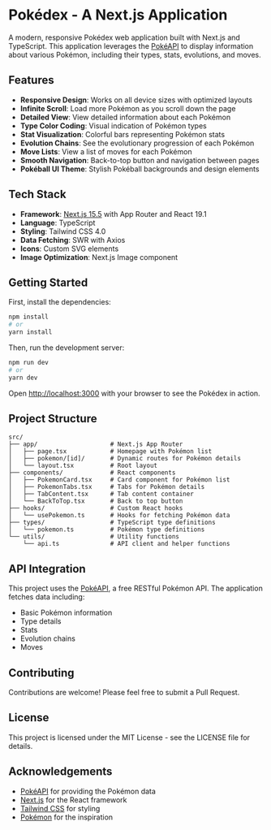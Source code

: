 # Pokédex - A Next.js Application

A modern, responsive Pokédex web application built with Next.js and TypeScript. This application leverages the [PokéAPI](https://pokeapi.co/) to display information about various Pokémon, including their types, stats, evolutions, and moves.


## Features

- **Responsive Design**: Works on all device sizes with optimized layouts
- **Infinite Scroll**: Load more Pokémon as you scroll down the page
- **Detailed View**: View detailed information about each Pokémon
- **Type Color Coding**: Visual indication of Pokémon types
- **Stat Visualization**: Colorful bars representing Pokémon stats
- **Evolution Chains**: See the evolutionary progression of each Pokémon
- **Move Lists**: View a list of moves for each Pokémon
- **Smooth Navigation**: Back-to-top button and navigation between pages
- **Pokéball UI Theme**: Stylish Pokéball backgrounds and design elements

## Tech Stack

- **Framework**: [Next.js 15.5](https://nextjs.org/) with App Router and React 19.1
- **Language**: TypeScript
- **Styling**: Tailwind CSS 4.0
- **Data Fetching**: SWR with Axios
- **Icons**: Custom SVG elements
- **Image Optimization**: Next.js Image component

## Getting Started

First, install the dependencies:

```bash
npm install
# or
yarn install
```

Then, run the development server:

```bash
npm run dev
# or
yarn dev
```

Open [http://localhost:3000](http://localhost:3000) with your browser to see the Pokédex in action.

## Project Structure

```
src/
├── app/                    # Next.js App Router
│   ├── page.tsx            # Homepage with Pokémon list
│   ├── pokemon/[id]/       # Dynamic routes for Pokémon details
│   └── layout.tsx          # Root layout
├── components/             # React components
│   ├── PokemonCard.tsx     # Card component for Pokémon list
│   ├── PokemonTabs.tsx     # Tabs for Pokémon details
│   ├── TabContent.tsx      # Tab content container
│   └── BackToTop.tsx       # Back to top button
├── hooks/                  # Custom React hooks
│   └── usePokemon.ts       # Hooks for fetching Pokémon data
├── types/                  # TypeScript type definitions
│   └── pokemon.ts          # Pokémon type definitions
└── utils/                  # Utility functions
    └── api.ts              # API client and helper functions
```

## API Integration

This project uses the [PokéAPI](https://pokeapi.co/), a free RESTful Pokémon API. The application fetches data including:

- Basic Pokémon information
- Type details
- Stats
- Evolution chains
- Moves

## Contributing

Contributions are welcome! Please feel free to submit a Pull Request.

## License

This project is licensed under the MIT License - see the LICENSE file for details.

## Acknowledgements

- [PokéAPI](https://pokeapi.co/) for providing the Pokémon data
- [Next.js](https://nextjs.org/) for the React framework
- [Tailwind CSS](https://tailwindcss.com/) for styling
- [Pokémon](https://www.pokemon.com/) for the inspiration
